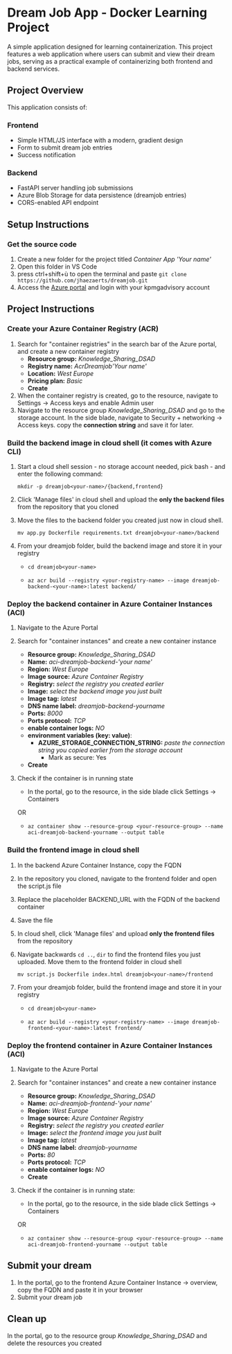 # Dream Job App - Docker Learning Project

A simple application designed for learning containerization. This project features a web application where users can submit and view their dream jobs, serving as a practical example of containerizing both frontend and backend services.

## Project Overview

This application consists of:

### Frontend
- Simple HTML/JS interface with a modern, gradient design
- Form to submit dream job entries
- Success notification

### Backend
- FastAPI server handling job submissions
- Azure Blob Storage for data persistence (dreamjob entries)
- CORS-enabled API endpoint

## Setup Instructions

### Get the source code
1. Create a new folder for the project titled *Container App 'Your name'*
2. Open this folder in VS Code
3. press ctrl+shift+ù to open the terminal and paste ```git clone https://github.com/jhaezaerts/dreamjob.git```
4. Access the [Azure portal](https://portal.azure.com/) and login with your kpmgadvisory account

## Project Instructions

### Create your Azure Container Registry (ACR)

1. Search for "container registries" in the search bar of the Azure portal, and create a new container registry
    - **Resource group:** *Knowledge_Sharing_DSAD*
    - **Registry name:** *AcrDreamjob'Your name'*
    - **Location:** *West Europe*
    - **Pricing plan:** *Basic*
    - **Create**
2. When the container registry is created, go to the resource, navigate to Settings -> Access keys and enable Admin user
3. Navigate to the resource group *Knowledge_Sharing_DSAD* and go to the storage account. In the side blade, navigate to Security + networking -> Access keys. copy the **connection string** and save it for later.

### Build the backend image in cloud shell (it comes with Azure CLI)

1. Start a cloud shell session - no storage account needed, pick bash - and enter the following command:

    ```mkdir -p dreamjob<your-name>/{backend,frontend}```

2. Click 'Manage files' in cloud shell and upload the **only the backend files** from the repository that you cloned
3. Move the files to the backend folder you created just now in cloud shell.
    
    ```mv app.py Dockerfile requirements.txt dreamjob<your-name>/backend ```

4. From your dreamjob folder, build the backend image and store it in your registry

    - ```cd dreamjob<your-name>```

    - ```az acr build --registry <your-registry-name> --image dreamjob-backend-<your-name>:latest backend/```

### Deploy the backend container in Azure Container Instances (ACI)

1. Navigate to the Azure Portal
2. Search for "container instances" and create a new container instance
    - **Resource group:** *Knowledge_Sharing_DSAD*
    - **Name:** *aci-dreamjob-backend-'your name'*
    - **Region:** *West Europe*
    - **Image source:** *Azure Container Registry*
    - **Registry:** *select the registry you created earlier*
    - **Image:** *select the backend image you just built*
    - **Image tag:** *latest*
    - **DNS name label:** *dreamjob-backend-yourname*
    - **Ports:** *8000*
    - **Ports protocol:** *TCP*
    - **enable container logs:** *NO*
    - **environment variables (key: value)**: 
        - **AZURE_STORAGE_CONNECTION_STRING:** *paste the connection string you copied earlier from the storage account*
            - Mark as secure: Yes
    - **Create**
3. Check if the container is in running state
    - In the portal, go to the resource, in the side blade click Settings -> Containers
    
    OR
    
    - ```az container show --resource-group <your-resource-group> --name aci-dreamjob-backend-yourname --output table```

### Build the frontend image in cloud shell

1. In the backend Azure Container Instance, copy the FQDN
2. In the repository you cloned, navigate to the frontend folder and open the script.js file
3. Replace the placeholder BACKEND_URL with the FQDN of the backend container
4. Save the file
5. In cloud shell, click 'Manage files' and upload **only the frontend files** from the repository
6. Navigate backwards ```cd ..```, ```dir``` to find the frontend files you just uploaded. Move them to the frontend folder in cloud shell

    ```mv script.js Dockerfile index.html dreamjob<your-name>/frontend ```

7. From your dreamjob folder, build the frontend image and store it in your registry

    - ```cd dreamjob<your-name>```

    - ```az acr build --registry <your-registry-name> --image dreamjob-frontend-<your-name>:latest frontend/```

### Deploy the frontend container in Azure Container Instances (ACI)

1. Navigate to the Azure Portal
2. Search for "container instances" and create a new container instance
    - **Resource group:** *Knowledge_Sharing_DSAD*
    - **Name:** *aci-dreamjob-frontend-'your name'*
    - **Region:** *West Europe*
    - **Image source:** *Azure Container Registry*
    - **Registry:** *select the registry you created earlier*
    - **Image:** *select the frontend image you just built*
    - **Image tag:** *latest*
    - **DNS name label:** *dreamjob-yourname*
    - **Ports:** *80*
    - **Ports protocol:** *TCP*
    - **enable container logs:** *NO*
    - **Create**
3. Check if the container is in running state:
    - In the portal, go to the resource, in the side blade click Settings -> Containers
    
    OR

    - ```az container show --resource-group <your-resource-group> --name aci-dreamjob-frontend-yourname --output table```

## Submit your dream

1. In the portal, go to the frontend Azure Container Instance -> overview, copy the FQDN and paste it in your browser
2. Submit your dream job

## Clean up

In the portal, go to the resource group *Knowledge_Sharing_DSAD* and delete the resources you created

